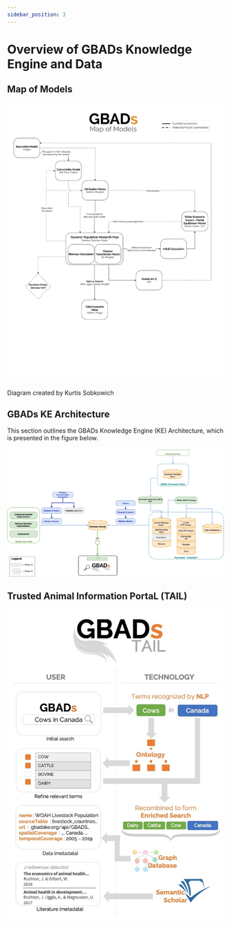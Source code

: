```yaml
---
sidebar_position: 3
---
```


# Overview of GBADs Knowledge Engine and Data

## Map of Models

![GBADs Model Map](./images/20231218_GBADsModelMap.png)

Diagram created by Kurtis Sobkowich

## GBADs KE Architecture 

This section outlines the GBADs Knowledge Engine (KE) Architecture, which is presented in the figure below. 

![GBADs Knowledge Engine Architecture](./images/20231214_KE_Architecture.png)

## Trusted Animal Information PortaL (TAIL)

![GBADs TAIL Overview](./images/GBADsTailDiagram.jpg)






